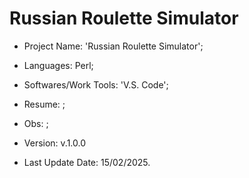 # Russian Roulette Simulator

- Project Name: 'Russian Roulette Simulator';
- Languages: Perl;
- Softwares/Work Tools: 'V.S. Code';
- Resume: ;
- Obs: ;
- Version: v.1.0.0

- Last Update Date: 15/02/2025.
